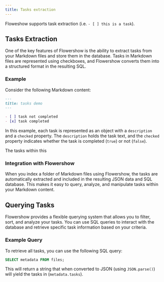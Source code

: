 ```yaml
---
title: Tasks extraction
---
```


Floweshow supports task extraction (i.e. `- [ ] this is a task`).

## Tasks Extraction

One of the key features of Flowershow is the ability to extract tasks from your Markdown files and store them in the database. Tasks in Markdown files are represented using checkboxes, and Flowershow converts them into a structured format in the resulting SQL.

### Example

Consider the following Markdown content:

```markdown
---
title: tasks demo
---

- [ ] task not completed
- [x] task completed
```

In this example, each task is represented as an object with a `description` and a `checked` property. The `description` holds the task text, and the `checked` property indicates whether the task is completed (`true`) or not (`false`).

The tasks within this 

### Integration with Flowershow

When you index a folder of Markdown files using Flowershow, the tasks are automatically extracted and included in the resulting JSON data and SQL database. This makes it easy to query, analyze, and manipulate tasks within your Markdown content.

## Querying Tasks

Flowershow provides a flexible querying system that allows you to filter, sort, and analyze your tasks. You can use SQL queries to interact with the database and retrieve specific task information based on your criteria.

### Example Query

To retrieve all tasks, you can use the following SQL query:

```sql
SELECT metadata FROM files;
```

This will return a string that when converted to JSON (using `JSON.parse()`) will yield the tasks in (`metadata.tasks`).
